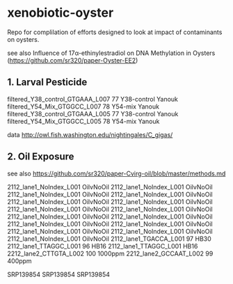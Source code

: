 # xenobiotic-oyster

Repo for complilation of efforts designed to look at impact of contaminants on oysters.


see also Influence of 17α-ethinylestradiol on DNA Methylation in Oysters (https://github.com/sr320/paper-Oyster-EE2)


## 1. Larval Pesticide
filtered_Y38_control_GTGAAA_L007	77	Y38-control	Yanouk
filtered_Y54_Mix_GTGGCC_L007	78	Y54-mix	Yanouk
filtered_Y38_control_GTGAAA_L005	77	Y38-control	Yanouk
filtered_Y54_Mix_GTGGCC_L005	78	Y54-mix	Yanouk

data http://owl.fish.washington.edu/nightingales/C_gigas/



## 2. Oil Exposure

see also https://github.com/sr320/paper-Cvirg-oil/blob/master/methods.md

2112_lane1_NoIndex_L001		OilvNoOil
2112_lane1_NoIndex_L001		OilvNoOil
2112_lane1_NoIndex_L001		OilvNoOil
2112_lane1_NoIndex_L001		OilvNoOil
2112_lane1_NoIndex_L001		OilvNoOil
2112_lane1_NoIndex_L001		OilvNoOil
2112_lane1_NoIndex_L001		OilvNoOil
2112_lane1_NoIndex_L001		OilvNoOil
2112_lane1_NoIndex_L001		OilvNoOil
2112_lane1_NoIndex_L001		OilvNoOil
2112_lane1_NoIndex_L001		OilvNoOil
2112_lane1_NoIndex_L001		OilvNoOil
2112_lane1_NoIndex_L001		OilvNoOil
2112_lane1_NoIndex_L001		OilvNoOil
2112_lane1_NoIndex_L001		OilvNoOil
2112_lane1_TGACCA_L001	97	HB30
2112_lane1_TTAGGC_L001	96	HB16
2112_lane1_TTAGGC_L001		HB16
2212_lane2_CTTGTA_L002	100	1000ppm
2212_lane2_GCCAAT_L002	99	400ppm


SRP139854
SRP139854
SRP139854
